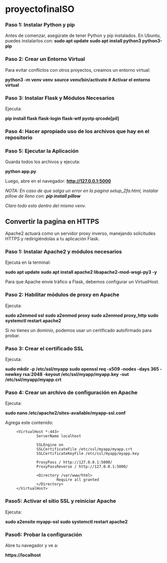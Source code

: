 # proyectofinalSO

### Paso 1: Instalar Python y pip

Antes de comenzar, asegúrate de tener Python y pip instalados. En Ubuntu, puedes instalarlos con:
          **sudo apt update**
        **sudo apt install python3 python3-pip**

### Paso 2: Crear un Entorno Virtual

Para evitar conflictos con otros proyectos, creamos un entorno virtual:

   **python3 -m venv venv**
  **source venv/bin/activate  # Activar el entorno virtual**

### Paso 3: Instalar Flask y Módulos Necesarios

Ejecuta:

  **pip install flask flask-login flask-wtf pyotp qrcode[pil]**

### Paso 4: Hacer apropiado uso de los archivos que hay en el repositorio

### Paso 5: Ejecutar la Aplicación

Guarda todos los archivos y ejecuta:

  **python app.py**

Luego, abre en el navegador:
    **http://127.0.0.1:5000**
    
*NOTA: En caso de que salga un error en la pagina setup_2fa.html, instalar pillow de lleno con:
    **pip install pillow***

*Claro todo esto dentro del mismo venv.*

## Convertir la pagina en HTTPS

Apache2 actuará como un servidor proxy inverso, manejando solicitudes HTTPS y redirigiéndolas a tu aplicación Flask.
### Paso 1: Instalar Apache2 y módulos necesarios

Ejecuta en la terminal:

**sudo apt update**
**sudo apt install apache2 libapache2-mod-wsgi-py3 -y**

Para que Apache envíe tráfico a Flask, debemos configurar un VirtualHost.
### Paso 2: Habilitar módulos de proxy en Apache

Ejecuta:

**sudo a2enmod ssl**
**sudo a2enmod proxy**
**sudo a2enmod proxy_http**
**sudo systemctl restart apache2**

Si no tienes un dominio, podemos usar un certificado autofirmado para probar.
### Paso 3: Crear el certificado SSL

Ejecuta:

**sudo mkdir -p /etc/ssl/myapp**
**sudo openssl req -x509 -nodes -days 365 -newkey rsa:2048 -keyout /etc/ssl/myapp/myapp.key -out /etc/ssl/myapp/myapp.crt**

### Paso 4: Crear un archivo de configuración en Apache

Ejecuta:

**sudo nano /etc/apache2/sites-available/myapp-ssl.conf**

Agrega este contenido:

         <VirtualHost *:443>
                  ServerName localhost

                  SSLEngine on
                  SSLCertificateFile /etc/ssl/myapp/myapp.crt
                  SSLCertificateKeyFile /etc/ssl/myapp/myapp.key

                  ProxyPass / http://127.0.0.1:5000/
                  ProxyPassReverse / http://127.0.0.1:5000/

                  <Directory /var/www/html>
                           Require all granted
                  </Directory>
         </VirtualHost>

### Paso5: Activar el sitio SSL y reiniciar Apache

Ejecuta:

**sudo a2ensite myapp-ssl**
**sudo systemctl restart apache2**


### Paso6: Probar la configuración

Abre tu navegador y ve a:

**https://localhost**
